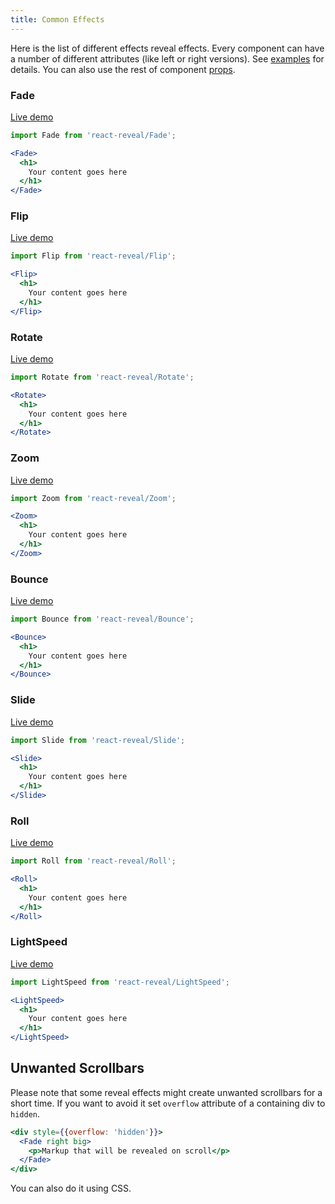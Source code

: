 ```yaml
---
title: Common Effects
---
```


Here is the list of different effects reveal effects. Every component can have a number of different attributes (like left or right versions). See [examples](/examples/common/) for details. You can also use the rest of component [props](/docs/props/).

### Fade

[Live demo](/examples/common/Fade)

```jsx
import Fade from 'react-reveal/Fade';

<Fade>
  <h1>
    Your content goes here
  </h1>
</Fade>
```

### Flip

[Live demo](/examples/common/Flip)

```jsx
import Flip from 'react-reveal/Flip';

<Flip>
  <h1>
    Your content goes here
  </h1>
</Flip>
```

### Rotate

[Live demo](/examples/common/Rotate)

```jsx
import Rotate from 'react-reveal/Rotate';

<Rotate>
  <h1>
    Your content goes here
  </h1>
</Rotate>
```

### Zoom

[Live demo](/examples/common/Zoom)

```jsx
import Zoom from 'react-reveal/Zoom';

<Zoom>
  <h1>
    Your content goes here
  </h1>
</Zoom>
```

### Bounce

[Live demo](/examples/common/Bounce)

```jsx
import Bounce from 'react-reveal/Bounce';

<Bounce>
  <h1>
    Your content goes here
  </h1>
</Bounce>
```

### Slide

[Live demo](/examples/common/Slide)

```jsx
import Slide from 'react-reveal/Slide';

<Slide>
  <h1>
    Your content goes here
  </h1>
</Slide>
```

### Roll

[Live demo](/examples/common/Roll)

```jsx
import Roll from 'react-reveal/Roll';

<Roll>
  <h1>
    Your content goes here
  </h1>
</Roll>
```

### LightSpeed

[Live demo](/examples/common/LightSpeed)

```jsx
import LightSpeed from 'react-reveal/LightSpeed';

<LightSpeed>
  <h1>
    Your content goes here
  </h1>
</LightSpeed>
```

## Unwanted Scrollbars

Please note that some reveal effects might create unwanted scrollbars for a short time. 
If you want to avoid it set `overflow` attribute of a containing div to `hidden`.

```jsx
<div style={{overflow: 'hidden'}}>
  <Fade right big>
    <p>Markup that will be revealed on scroll</p>
  </Fade>
</div>
```

You can also do it using CSS.
